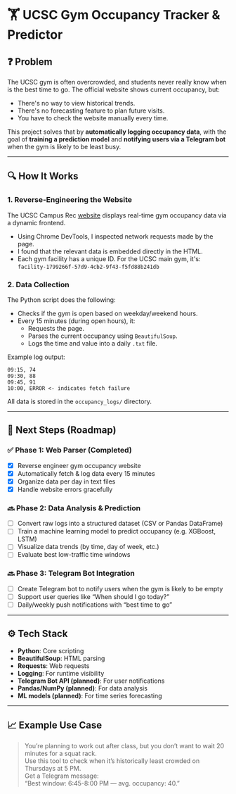 # 🏋️ UCSC Gym Occupancy Tracker & Predictor

## ❓ Problem

The UCSC gym is often overcrowded, and students never really know when is the best time to go. The official website shows current occupancy, but:

- There's no way to view historical trends.
- There's no forecasting feature to plan future visits.
- You have to check the website manually every time.

This project solves that by **automatically logging occupancy data**, with the goal of **training a prediction model** and **notifying users via a Telegram bot** when the gym is likely to be least busy.

---

## 🔍 How It Works

### 1. Reverse-Engineering the Website

The UCSC Campus Rec [website](https://campusrec.ucsc.edu/FacilityOccupancy) displays real-time gym occupancy data via a dynamic frontend.

- Using Chrome DevTools, I inspected network requests made by the page.
- I found that the relevant data is embedded directly in the HTML.
- Each gym facility has a unique ID. For the UCSC main gym, it's:
```facility-1799266f-57d9-4cb2-9f43-f5fd88b241db```

### 2. Data Collection

The Python script does the following:

- Checks if the gym is open based on weekday/weekend hours.
- Every 15 minutes (during open hours), it:
  - Requests the page.
  - Parses the current occupancy using `BeautifulSoup`.
  - Logs the time and value into a daily `.txt` file.

Example log output:
```
09:15, 74
09:30, 88
09:45, 91
10:00, ERROR <- indicates fetch failure
```

All data is stored in the `occupancy_logs/` directory.

---

## 🚀 Next Steps (Roadmap)

### ✅ Phase 1: Web Parser (Completed)

- [x] Reverse engineer gym occupancy website
- [x] Automatically fetch & log data every 15 minutes
- [x] Organize data per day in text files
- [x] Handle website errors gracefully

### 🔜 Phase 2: Data Analysis & Prediction

- [ ] Convert raw logs into a structured dataset (CSV or Pandas DataFrame)
- [ ] Train a machine learning model to predict occupancy (e.g. XGBoost, LSTM)
- [ ] Visualize data trends (by time, day of week, etc.)
- [ ] Evaluate best low-traffic time windows

### 🔜 Phase 3: Telegram Bot Integration

- [ ] Create Telegram bot to notify users when the gym is likely to be empty
- [ ] Support user queries like “When should I go today?”
- [ ] Daily/weekly push notifications with “best time to go”

---

## ⚙️ Tech Stack

- **Python**: Core scripting
- **BeautifulSoup**: HTML parsing
- **Requests**: Web requests
- **Logging**: For runtime visibility
- **Telegram Bot API (planned)**: For user notifications
- **Pandas/NumPy (planned)**: For data analysis
- **ML models (planned)**: For time series forecasting

---

## 📈 Example Use Case

> You’re planning to work out after class, but you don’t want to wait 20 minutes for a squat rack.  
> Use this tool to check when it’s historically least crowded on Thursdays at 5 PM.  
> Get a Telegram message:  
> “Best window: 6:45-8:00 PM — avg. occupancy: 40.”
